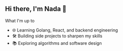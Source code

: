 ## Hi there, I'm Nada 👋

What I'm up to
- 🌐 Learning Golang, React, and backend engineering  
- 🛠️ Building side projects to sharpen my skills  
- 📚 Exploring algorithms and software design  
